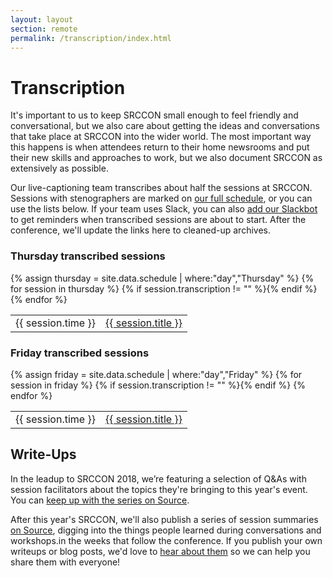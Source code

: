 ```yaml
---
layout: layout
section: remote
permalink: /transcription/index.html
---
```


# Transcription

It's important to us to keep SRCCON small enough to feel friendly and conversational, but we also care about getting the ideas and conversations that take place at SRCCON into the wider world. The most important way this happens is when attendees return to their home newsrooms and put their new skills and approaches to work, but we also document SRCCON as extensively as possible.

Our live-captioning team transcribes about half the sessions at SRCCON. Sessions with stenographers are marked on [our full schedule](https://schedule.srccon.org), or you can use the lists below. If your team uses Slack, you can also [add our Slackbot](/slackbot) to get reminders when transcribed sessions are about to start. After the conference, we'll update the links here to cleaned-up archives.

<div>
    <h3>Thursday transcribed sessions</h3>
    <table>{% assign thursday = site.data.schedule | where:"day","Thursday" %}
{% for session in thursday %}
        {% if session.transcription != "" %}<tr><td>{{ session.time }}</td><td><a class="session-title" href="https://aloft.nu/conf?name=srccon&session=2018-{{ session.id }}">{{ session.title }}</a></td></tr>{% endif %}
{% endfor %}
    </table>
</div>

<div>
    <h3>Friday transcribed sessions</h3>
    <table>{% assign friday = site.data.schedule | where:"day","Friday" %}
{% for session in friday %}
        {% if session.transcription != "" %}<tr><td>{{ session.time }}</td><td><a class="session-title" href="https://aloft.nu/conf?name=srccon&session=2018-{{ session.id }}">{{ session.title }}</a></td></tr>{% endif %}
{% endfor %}
    </table>
</div>

## Write-Ups

In the leadup to SRCCON 2018, we’re featuring a selection of Q&As with session facilitators about the topics they're bringing to this year's event. You can [keep up with the series on Source](https://source.opennews.org/articles/tags/srccon-2018/).

After this year's SRCCON, we'll also publish a series of session summaries [on Source](https://source.opennews.org), digging into the things people learned during conversations and workshops.in the weeks that follow the conference. If you publish your own writeups or blog posts, we'd love to [hear about them](mailto:source@opennews.org) so we can help you share them with everyone!